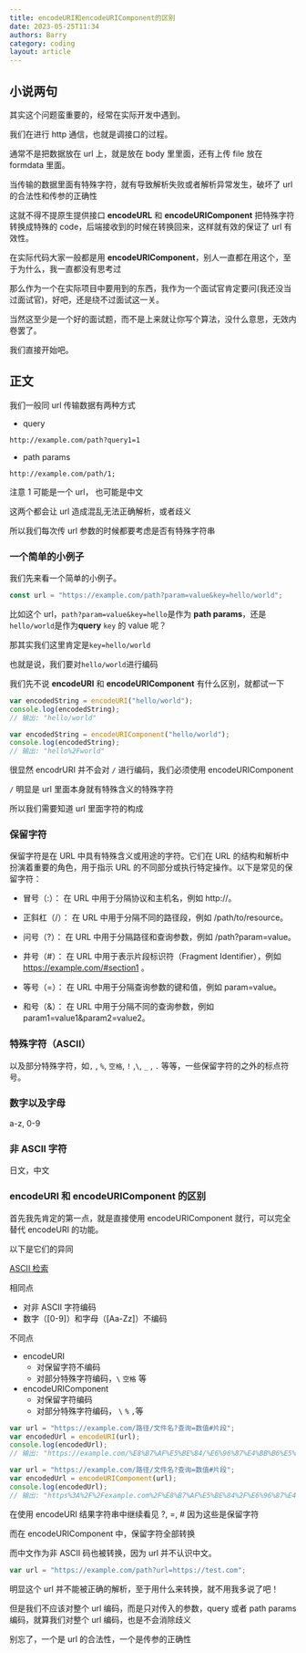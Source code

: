 ```yaml
---
title: encodeURI和encodeURIComponent的区别
date: 2023-05-25T11:34
authors: Barry
category: coding
layout: article
---
```


## 小说两句

其实这个问题蛮重要的，经常在实际开发中遇到。

我们在进行 http 通信，也就是调接口的过程。

通常不是把数据放在 url 上，就是放在 body 里里面，还有上传 file 放在 formdata 里面。

当传输的数据里面有特殊字符，就有导致解析失败或者解析异常发生，破坏了 url 的合法性和传参的正确性

这就不得不提原生提供接口 **encodeURL** 和 **encodeURIComponent** 把特殊字符转换成特殊的 code，后端接收到的时候在转换回来，这样就有效的保证了 url 有效性。

在实际代码大家一般都是用 **encodeURIComponent**，别人一直都在用这个，至于为什么，我一直都没有思考过

那么作为一个在实际项目中要用到的东西，我作为一个面试官肯定要问(我还没当过面试官)，好吧，还是绕不过面试这一关。

当然这至少是一个好的面试题，而不是上来就让你写个算法，没什么意思，无效内卷罢了。

我们直接开始吧。

## 正文

我们一般同 url 传输数据有两种方式

- query

```
http://example.com/path?query1=1
```

- path params

```
http://example.com/path/1;
```

注意 1 可能是一个 url， 也可能是中文

这两个都会让 url 造成混乱无法正确解析，或者歧义

所以我们每次传 url 参数的时候都要考虑是否有特殊字符串

### 一个简单的小例子

我们先来看一个简单的小例子。

```javascript
const url = "https://example.com/path?param=value&key=hello/world";
```

比如这个 url，`path?param=value&key=hello`是作为 **path params**，还是`hello/world`是作为**query** `key` 的 value 呢？

那其实我们这里肯定是`key=hello/world`

也就是说，我们要对`hello/world`进行编码

我们先不说 **encodeURI** 和 **encodeURIComponent** 有什么区别，就都试一下

```javascript
var encodedString = encodeURI("hello/world");
console.log(encodedString);
// 输出: "hello/world"

var encodedString = encodeURIComponent("hello/world");
console.log(encodedString);
// 输出: "hello%2Fworld"
```

很显然 encodrURI 并不会对 `/` 进行编码，我们必须使用 encodeURIComponent

`/` 明显是 url 里面本身就有特殊含义的特殊字符

所以我们需要知道 url 里面字符的构成

### 保留字符

保留字符是在 URL 中具有特殊含义或用途的字符。它们在 URL 的结构和解析中扮演着重要的角色，用于指示 URL 的不同部分或执行特定操作。以下是常见的保留字符：

- 冒号（:）： 在 URL 中用于分隔协议和主机名，例如 http://。

- 正斜杠（/）： 在 URL 中用于分隔不同的路径段，例如 /path/to/resource。

- 问号（?）： 在 URL 中用于分隔路径和查询参数，例如 /path?param=value。

- 井号（#）： 在 URL 中用于表示片段标识符（Fragment Identifier），例如 https://example.com/#section1 。

- 等号（=）： 在 URL 中用于分隔查询参数的键和值，例如 param=value。

- 和号（&）： 在 URL 中用于分隔不同的查询参数，例如 param1=value1&param2=value2。

### 特殊字符（ASCII）

以及部分特殊字符，如`,` , `%`, `空格`, `!` ,`\`, `_` , `.` 等等，一些保留字符的之外的标点符号。

### 数字以及字母

a-z, 0-9

### 非 ASCII 字符

日文，中文

### encodeURI 和 encodeURIComponent 的区别

首先我先肯定的第一点，就是直接使用 encodeURIComponent 就行，可以完全替代 encodeURI 的功能。

以下是它们的异同

[ASCII 检索](https://www.asciitable.com/)

相同点

- 对非 ASCII 字符编码
- 数字（[0-9]）和字母（[Aa-Zz]）不编码

不同点

- encodeURI
  - 对保留字符不编码
  - 对部分特殊字符编码，`\` `空格` 等
- encodeURIComponent
  - 对保留字符编码
  - 对部分特殊字符编码， `\` `%` `,`等

```javascript
var url = "https://example.com/路径/文件名?查询=数值#片段";
var encodedUrl = encodeURI(url);
console.log(encodedUrl);
// 输出: "https://example.com/%E8%B7%AF%E5%BE%84/%E6%96%87%E4%BB%B6%E5%90%8D?%E6%9F%A5%E8%AF%A2=%E6%95%B0%E5%80%BC#%E7%89%87%E6%AE%B5"

var url = "https://example.com/路径/文件名?查询=数值#片段";
var encodedUrl = encodeURIComponent(url);
console.log(encodedUrl);
// 输出: "https%3A%2F%2Fexample.com%2F%E8%B7%AF%E5%BE%84%2F%E6%96%87%E4%BB%B6%E5%90%8D%3F%E6%9F%A5%E8%AF%A2%3D%E6%95%B0%E5%80%BC%23%E7%89%87%E6%AE%B5"
```

在使用 encodeURI 结果字符串中继续看见 ?, =, # 因为这些是保留字符

而在 encodeURIComponent 中，保留字符全部转换

而中文作为非 ASCII 码也被转换，因为 url 并不认识中文。

```javascript
var url = "https://example.com/path?url=https://test.com";
```

明显这个 url 并不能被正确的解析，至于用什么来转换，就不用我多说了吧！

但是我们不应该对整个 url 编码，而是只对传入的参数，query 或者 path params 编码，就算我们对整个 url 编码，也是不会消除歧义

别忘了，一个是 url 的合法性，一个是传参的正确性
